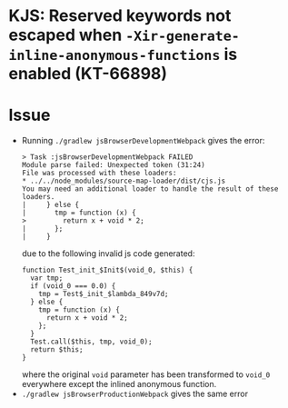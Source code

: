 # KJS: Reserved keywords not escaped when `-Xir-generate-inline-anonymous-functions` is enabled (KT-66898)

# Issue

- Running `./gradlew jsBrowserDevelopmentWebpack` gives the error:
  ```
  > Task :jsBrowserDevelopmentWebpack FAILED
  Module parse failed: Unexpected token (31:24)
  File was processed with these loaders:
  * ../../node_modules/source-map-loader/dist/cjs.js
  You may need an additional loader to handle the result of these loaders.
  |     } else {
  |       tmp = function (x) {
  >         return x + void * 2;
  |       };
  |     }
  ```
    due to the following invalid js code generated:
  ```
  function Test_init_$Init$(void_0, $this) {
    var tmp;
    if (void_0 === 0.0) {
      tmp = Test$_init_$lambda_849v7d;
    } else {
      tmp = function (x) {
        return x + void * 2;
      };
    }
    Test.call($this, tmp, void_0);
    return $this;
  }
  ```
  where the original `void` parameter has been transformed to `void_0` everywhere except the inlined anonymous function.
- `./gradlew jsBrowserProductionWebpack` gives the same error